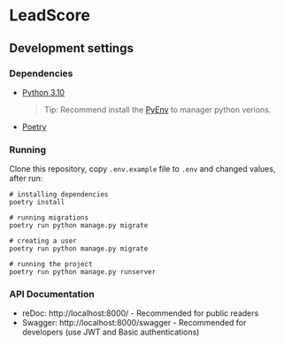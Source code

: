 # LeadScore

## Development settings

### Dependencies

- [Python 3.10](https://www.python.org/)
  > Tip: Recommend install the [PyEnv](https://github.com/pyenv/pyenv) to manager python verions.
- [Poetry](https://python-poetry.org/)

### Running

Clone this repository, copy `.env.example` file to `.env` and changed values, after run:


```shell
# installing dependencies
poetry install

# running migrations
poetry run python manage.py migrate

# creating a user
poetry run python manage.py migrate

# running the project
poetry run python manage.py runserver
```

### API Documentation
- reDoc: http://localhost:8000/ - Recommended for public readers
- Swagger: http://localhost:8000/swagger - Recommended for developers (use JWT and Basic authentications)